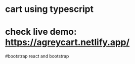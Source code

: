 # cart using typescript
# check  live demo: https://agreycart.netlify.app/

#bootstrap react and bootstrap
